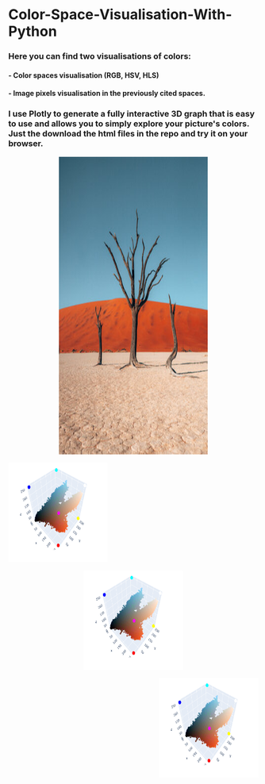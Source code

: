 # Color-Space-Visualisation-With-Python

### Here you can find two visualisations of colors:
#### - Color spaces visualisation (RGB, HSV, HLS)
#### - Image pixels visualisation in the previously cited spaces. 

### I use Plotly to generate a fully interactive 3D graph that is easy to use and allows you to simply explore your picture's colors. Just the download the html files in the repo and try it on your browser.

<p align="center">
  <img 
    width="300"
    height="600"
    src="/images/Namibia3.png"
  >
</p>

<p align="left">
  <img 
    width="200"
    height="200"
    src=/images/rgb_screeanshot.png"
  >
</p>

                                    
<p align="center">
  <img 
    width="200"
    height="200"
    src=/images/rgb_screeanshot.png"
  >
</p>


<p align="right">
  <img 
    width="200"
    height="200"
    src=/images/rgb_screeanshot.png"
  >
</p>

